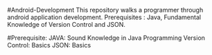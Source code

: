#Android-Development
This repository walks a programmer through android application development. Prerequisites : Java, Fundamental Knowledge of Version Control and JSON.

#Prerequisite:
JAVA: Sound Knowledge in Java Programming
Version Control: Basics
JSON: Basics 
 
 
